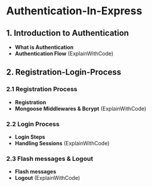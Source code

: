 # Authentication-In-Express

## 1. Introduction to Authentication
- **What is Authentication**
- **Authentication Flow** (ExplainWithCode)

## 2. Registration-Login-Process
### 2.1 Registration Process
- **Registration**
- **Mongoose Middlewares & Bcrypt** (ExplainWithCode)

### 2.2 Login Process
- **Login Steps**
- **Handling Sessions** (ExplainWithCode)

### 2.3 Flash messages & Logout
- **Flash messages**
- **Logout** (ExplainWithCode)
